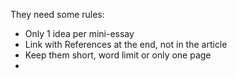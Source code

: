 They need some rules:

- Only 1 idea per mini-essay
- Link with References at the end, not in the article
- Keep them short, word limit or only one page
- 